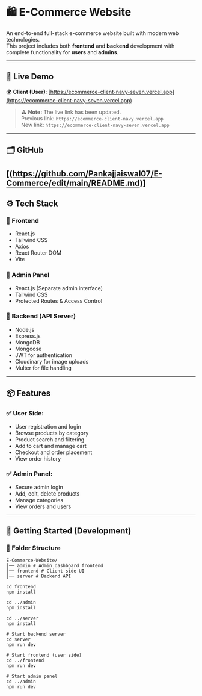 # 🛍️ E-Commerce Website

An end-to-end full-stack e-commerce website built with modern web technologies.  
This project includes both **frontend** and **backend** development with complete functionality for **users** and **admins**.

---

## 🔗 Live Demo  
🌍 **Client (User)**: [https://ecommerce-client-navy-seven.vercel.app](https://ecommerce-client-navy-seven.vercel.app)

> ⚠️ **Note:** The live link has been updated.  
> Previous link: `https://ecommerce-client-navy.vercel.app`  
> New link: `https://ecommerce-client-navy-seven.vercel.app`

---

## 🗂️ GitHub  
[(https://github.com/Pankajjaiswal07/E-Commerce/edit/main/README.md)]
---

## ⚙️ Tech Stack

### 🧩 Frontend
- React.js  
- Tailwind CSS  
- Axios  
- React Router DOM  
- Vite  

### 🧩 Admin Panel
- React.js (Separate admin interface)  
- Tailwind CSS  
- Protected Routes & Access Control  

### 🔧 Backend (API Server)
- Node.js  
- Express.js  
- MongoDB  
- Mongoose  
- JWT for authentication  
- Cloudinary for image uploads  
- Multer for file handling  

---

## 📦 Features

### ✅ User Side:
- User registration and login  
- Browse products by category  
- Product search and filtering  
- Add to cart and manage cart  
- Checkout and order placement  
- View order history  

### ✅ Admin Panel:
- Secure admin login  
- Add, edit, delete products  
- Manage categories  
- View orders and users  

---

## 🚀 Getting Started (Development)

### 📁 Folder Structure
```
E-Commerce-Website/
│── admin # Admin dashboard frontend
│── frontend # Client-side UI
│── server # Backend API

cd frontend
npm install

cd ../admin
npm install

cd ../server
npm install

# Start backend server
cd server
npm run dev

# Start frontend (user side)
cd ../frontend
npm run dev

# Start admin panel
cd ../admin
npm run dev
```
